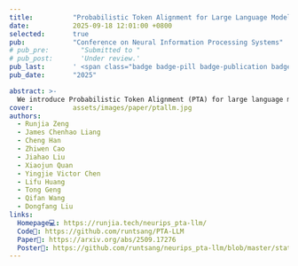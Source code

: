```yaml
---
title:          "Probabilistic Token Alignment for Large Language Model Fusion"
date:           2025-09-18 12:01:00 +0800
selected:       true
pub:            "Conference on Neural Information Processing Systems"
# pub_pre:        "Submitted to "
# pub_post:       'Under review.'
pub_last:       ' <span class="badge badge-pill badge-publication badge-success">NeurIPS</span>'
pub_date:       "2025"

abstract: >-
  We introduce Probabilistic Token Alignment (PTA) for large language model fusion, reformulating token alignment as an optimal transport problem. PTA enhances performance and generality through distribution-aware learning while offering interpretability from a distributional perspective, which provides deeper insights into token alignment.
cover:          assets/images/paper/ptallm.jpg
authors:
  - Runjia Zeng
  - James Chenhao Liang
  - Cheng Han
  - Zhiwen Cao
  - Jiahao Liu
  - Xiaojun Quan
  - Yingjie Victor Chen
  - Lifu Huang
  - Tong Geng
  - Qifan Wang
  - Dongfang Liu
links:
  Homepage💻: https://runjia.tech/neurips_pta-llm/
  Code💾: https://github.com/runtsang/PTA-LLM
  Paper📑: https://arxiv.org/abs/2509.17276
  Poster🎇: https://github.com/runtsang/neurips_pta-llm/blob/master/static/images/poster.jpg
---
```

